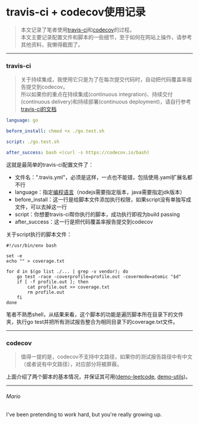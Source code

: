 # travis-ci + codecov使用记录  
> 本文记录了笔者使用[travis-ci](https://travis-ci.org/)和[codecov](https://codecov.io/)的过程。  
> 本文主要记录配置文件和脚本的一些细节，至于如何在网站上操作，请参考其他资料，我懒得截图了。  

---
### travis-ci
> 关于持续集成，我使用它只是为了在每次提交代码时，自动把代码覆盖率报告提交到codecov。  
> 所以如果你的重点在持续集成(continuous integration)、持续交付(continuous delivery)和持续部署(continuous deployment)，请自行参考[travis-ci的文档](https://docs.travis-ci.com/user/tutorial/)

```yaml  
language: go

before_install: chmod +x ./go.test.sh

script: ./go.test.sh

after_success: bash <(curl -s https://codecov.io/bash)
```
这就是最简单的travis-ci配置文件了：
 - 文件名：".travis.yml"，必须是这样，一点也不能错，包括使用.yaml扩展名都不行
 - language：指定[编程语言](https://docs.travis-ci.com/user/languages)（nodejs需要指定版本，java需要指定jdk版本）
 - before_install：这一行是给脚本文件添加执行权限，如果script没有单独写成文件，可以去掉这一行
 - script：你想要travis-ci帮你执行的脚本，成功执行即视为build passing
 - after_success：这一行是把代码覆盖率报告提交到codecov  
 
关于script执行的脚本文件：
```shell script  
#!/usr/bin/env bash

set -e
echo "" > coverage.txt

for d in $(go list ./... | grep -v vendor); do
    go test -race -coverprofile=profile.out -covermode=atomic "$d"
    if [ -f profile.out ]; then
        cat profile.out >> coverage.txt
        rm profile.out
    fi
done
```
笔者不熟悉shell，从结果来看，这个脚本的功能是遍历脚本所在目录下的文件夹，执行go test并把所有测试报告整合为相同目录下的coverage.txt文件。  
 
---
### codecov
> 值得一提的是，codecov不支持中文路径，如果你的测试报告路径中有中文（或者说有中文路径），对应部分将被屏蔽。

上面介绍了两个脚本的基本情况，并保证其可用([demo-leetcode](https://github.com/mats9693/leetcode), [demo-utils](https://github.com/mats9693/utils))。  

---
###### Mario
I've been pretending to work hard, but you're really growing up.

